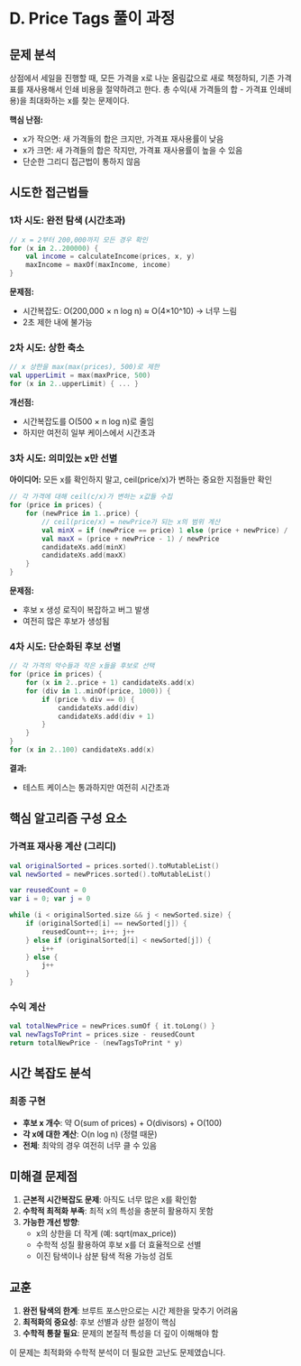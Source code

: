 # D. Price Tags 풀이 과정

## 문제 분석

상점에서 세일을 진행할 때, 모든 가격을 x로 나눈 올림값으로 새로 책정하되, 기존 가격표를 재사용해서 인쇄 비용을 절약하려고 한다. 총 수익(새 가격들의 합 - 가격표 인쇄비용)을 최대화하는 x를 찾는 문제이다.

**핵심 난점:**
- x가 작으면: 새 가격들의 합은 크지만, 가격표 재사용률이 낮음
- x가 크면: 새 가격들의 합은 작지만, 가격표 재사용률이 높을 수 있음
- 단순한 그리디 접근법이 통하지 않음

## 시도한 접근법들

### 1차 시도: 완전 탐색 (시간초과)
```kotlin
// x = 2부터 200,000까지 모든 경우 확인
for (x in 2..200000) {
    val income = calculateIncome(prices, x, y)
    maxIncome = maxOf(maxIncome, income)
}
```

**문제점:**
- 시간복잡도: O(200,000 × n log n) ≈ O(4×10^10) → 너무 느림
- 2초 제한 내에 불가능

### 2차 시도: 상한 축소
```kotlin
// x 상한을 max(max(prices), 500)로 제한
val upperLimit = max(maxPrice, 500)
for (x in 2..upperLimit) { ... }
```

**개선점:**
- 시간복잡도를 O(500 × n log n)로 줄임
- 하지만 여전히 일부 케이스에서 시간초과

### 3차 시도: 의미있는 x만 선별
**아이디어:** 모든 x를 확인하지 말고, ceil(price/x)가 변하는 중요한 지점들만 확인

```kotlin
// 각 가격에 대해 ceil(c/x)가 변하는 x값들 수집
for (price in prices) {
    for (newPrice in 1..price) {
        // ceil(price/x) = newPrice가 되는 x의 범위 계산
        val minX = if (newPrice == price) 1 else (price + newPrice) / (newPrice + 1) + 1
        val maxX = (price + newPrice - 1) / newPrice
        candidateXs.add(minX)
        candidateXs.add(maxX)
    }
}
```

**문제점:**
- 후보 x 생성 로직이 복잡하고 버그 발생
- 여전히 많은 후보가 생성됨

### 4차 시도: 단순화된 후보 선별
```kotlin
// 각 가격의 약수들과 작은 x들을 후보로 선택
for (price in prices) {
    for (x in 2..price + 1) candidateXs.add(x)
    for (div in 1..minOf(price, 1000)) {
        if (price % div == 0) {
            candidateXs.add(div)
            candidateXs.add(div + 1)
        }
    }
}
for (x in 2..100) candidateXs.add(x)
```

**결과:**
- 테스트 케이스는 통과하지만 여전히 시간초과

## 핵심 알고리즘 구성 요소

### 가격표 재사용 계산 (그리디)
```kotlin
val originalSorted = prices.sorted().toMutableList()
val newSorted = newPrices.sorted().toMutableList()

var reusedCount = 0
var i = 0; var j = 0

while (i < originalSorted.size && j < newSorted.size) {
    if (originalSorted[i] == newSorted[j]) {
        reusedCount++; i++; j++
    } else if (originalSorted[i] < newSorted[j]) {
        i++
    } else {
        j++
    }
}
```

### 수익 계산
```kotlin
val totalNewPrice = newPrices.sumOf { it.toLong() }
val newTagsToPrint = prices.size - reusedCount
return totalNewPrice - (newTagsToPrint * y)
```

## 시간 복잡도 분석

### 최종 구현
- **후보 x 개수**: 약 O(sum of prices) + O(divisors) + O(100)
- **각 x에 대한 계산**: O(n log n) (정렬 때문)
- **전체**: 최악의 경우 여전히 너무 클 수 있음

## 미해결 문제점

1. **근본적 시간복잡도 문제**: 아직도 너무 많은 x를 확인함
2. **수학적 최적화 부족**: 최적 x의 특성을 충분히 활용하지 못함
3. **가능한 개선 방향**:
   - x의 상한을 더 작게 (예: sqrt(max_price))
   - 수학적 성질 활용하여 후보 x를 더 효율적으로 선별
   - 이진 탐색이나 삼분 탐색 적용 가능성 검토

## 교훈

1. **완전 탐색의 한계**: 브루트 포스만으로는 시간 제한을 맞추기 어려움
2. **최적화의 중요성**: 후보 선별과 상한 설정이 핵심
3. **수학적 통찰 필요**: 문제의 본질적 특성을 더 깊이 이해해야 함

이 문제는 최적화와 수학적 분석이 더 필요한 고난도 문제였습니다.
